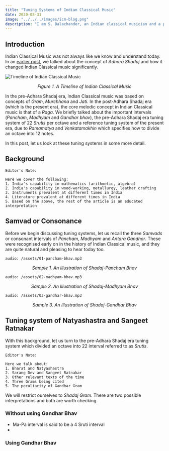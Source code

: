```yaml
---
title: "Tuning Systems of Indian Classical Music"
date: 2020-08-31
image: "../../../images/icm-blog.png"
description: "I am S. Balachander, an Indian classical musician and a performing artist of Chandraveena. In my long association with music, I have been privileged to have had deep and meaningful discussions on the theory of music with my Ustad, and undertaken further study of scriptures to understand our music better. Here I talk about the tuning systems of India. Read on to find out more!"
---
```


## Introduction

Indian Classical Music was not always like we know and understand today. In an [earlier post](/blog/grammar-of-music/), we talked about the concept of *Adhara Shadaj* and how it changed Indian Classical music significantly.

![Timeline of Indian Classical Music](icm-timeline.png)
<p align="center"><em>Figure 1. A Timeline of Indian Classical Music</em></p>

In the pre-Adhara Shadaj era, Indian Classical music was based on concepts of *Gram*, *Murchhana* and *Jati*. In the post-Adhara Shadaj era (which is the present era), the core melodic concept in Indian Classical music is that of a *Raga*. We briefly talked about the important intervals (*Pancham*, *Madhyam* and *Gandhar bhav*), the pre-Adhara Shadaj era tuning system of 22 *Srutis* per octave and a reference tuning system of the present era, due to *Ramamatya* and *Venkatamakhin* which specifies how to divide an octave into 12 notes.

In this post, let us look at these tuning systems in some more detail. 

## Background

```
Editor's Note:

Here we cover the following:
1. India's capability in mathematics (arithmetic, algebra)
2. India's capability in wood-working, metallurgy, leather crafting
3. Instruments prevalent at different times in India
4. Literature prevalent at different times in India
5. Based on the above, the rest of the article is an educated interpretation
```

## Samvad or Consonance
Before we begin discussing tuning systems, let us recall the three *Samvads* or consonant intervals of *Pancham*, *Madhyam* and *Antara Gandhar*. These were recognised early on in the history of Indian Classical music, and they are quite natural and pleasing to hear today too.

`audio: /assets/01-pancham-bhav.mp3`
<p align="center"><em>Sample 1. An Illustration of Shadaj-Pancham Bhav</em></p>

`audio: /assets/02-madhyam-bhav.mp3`
<p align="center"><em>Sample 2. An Illustration of Shadaj-Madhyam Bhav</em></p>

`audio: /assets/03-gandhar-bhav.mp3`
<p align="center"><em>Sample 3. An Illustration of Shadaj-Gandhar Bhav</em></p>

## Tuning system of Natyashastra and Sangeet Ratnakar
With this background, let us turn to the pre-Adhara Shadaj era tuning system which divided an octave into 22 interval referred to as *Srutis*.

```
Editor's Note:

Here we talk about:
1. Bharat and Natyashastra
2. Sarang Dev and Sangeet Ratnakar
3. Other relevant texts of the time
4. Three Grams being cited
5. The peculiarity of Gandhar Gram
```

We will restrict ourselves to *Shadaj Gram*. There are two possible interpretations and both are worth checking.

### Without using Gandhar Bhav
* Ma-Pa interval is said to be a 4 Sruti interval
* 


### Using Gandhar Bhav